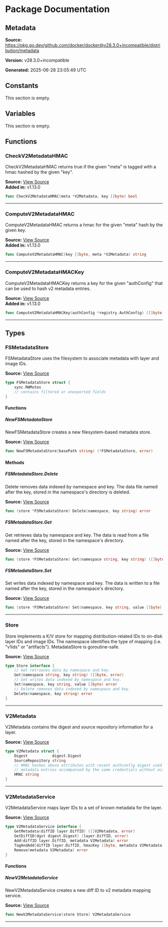 # Package Documentation

## Metadata

**Source:** https://pkg.go.dev/github.com/docker/docker@v28.3.0+incompatible/distribution/metadata

**Version:** v28.3.0+incompatible

**Generated:** 2025-06-28 23:05:49 UTC

## Constants

This section is empty.

## Variables

This section is empty.

## Functions

### CheckV2MetadataHMAC

CheckV2MetadataHMAC returns true if the given "meta" is tagged with a hmac hashed by the given "key".

**Source:** [View Source](https://github.com/docker/docker/blob/v28.3.0/distribution/metadata/v2_metadata_service.go#L42)  
**Added in:** v1.13.0

```go
func CheckV2MetadataHMAC(meta *V2Metadata, key []byte) bool
```

---

### ComputeV2MetadataHMAC

ComputeV2MetadataHMAC returns a hmac for the given "meta" hash by the given key.

**Source:** [View Source](https://github.com/docker/docker/blob/v28.3.0/distribution/metadata/v2_metadata_service.go#L60)  
**Added in:** v1.13.0

```go
func ComputeV2MetadataHMAC(key []byte, meta *V2Metadata) string
```

---

### ComputeV2MetadataHMACKey

ComputeV2MetadataHMACKey returns a key for the given "authConfig" that can be used to hash v2 metadata
entries.

**Source:** [View Source](https://github.com/docker/docker/blob/v28.3.0/distribution/metadata/v2_metadata_service.go#L72)  
**Added in:** v1.13.0

```go
func ComputeV2MetadataHMACKey(authConfig *registry.AuthConfig) ([]byte, error)
```

---

## Types

### FSMetadataStore

FSMetadataStore uses the filesystem to associate metadata with layer and
image IDs.

**Source:** [View Source](https://github.com/docker/docker/blob/v28.3.0/distribution/metadata/metadata.go#L25)  

```go
type FSMetadataStore struct {
	sync.RWMutex
	// contains filtered or unexported fields
}
```

#### Functions

##### NewFSMetadataStore

NewFSMetadataStore creates a new filesystem-based metadata store.

**Source:** [View Source](https://github.com/docker/docker/blob/v28.3.0/distribution/metadata/metadata.go#L31)  

```go
func NewFSMetadataStore(basePath string) (*FSMetadataStore, error)
```

#### Methods

##### FSMetadataStore.Delete

Delete removes data indexed by namespace and key. The data file named after
the key, stored in the namespace's directory is deleted.

**Source:** [View Source](https://github.com/docker/docker/blob/v28.3.0/distribution/metadata/metadata.go#L68)  

```go
func (store *FSMetadataStore) Delete(namespace, key string) error
```

##### FSMetadataStore.Get

Get retrieves data by namespace and key. The data is read from a file named
after the key, stored in the namespace's directory.

**Source:** [View Source](https://github.com/docker/docker/blob/v28.3.0/distribution/metadata/metadata.go#L46)  

```go
func (store *FSMetadataStore) Get(namespace string, key string) ([]byte, error)
```

##### FSMetadataStore.Set

Set writes data indexed by namespace and key. The data is written to a file
named after the key, stored in the namespace's directory.

**Source:** [View Source](https://github.com/docker/docker/blob/v28.3.0/distribution/metadata/metadata.go#L55)  

```go
func (store *FSMetadataStore) Set(namespace, key string, value []byte) error
```

---

### Store

Store implements a K/V store for mapping distribution-related IDs
to on-disk layer IDs and image IDs. The namespace identifies the type of
mapping (i.e. "v1ids" or "artifacts"). MetadataStore is goroutine-safe.

**Source:** [View Source](https://github.com/docker/docker/blob/v28.3.0/distribution/metadata/metadata.go#L14)  

```go
type Store interface {
	// Get retrieves data by namespace and key.
	Get(namespace string, key string) ([]byte, error)
	// Set writes data indexed by namespace and key.
	Set(namespace, key string, value []byte) error
	// Delete removes data indexed by namespace and key.
	Delete(namespace, key string) error
}
```

---

### V2Metadata

V2Metadata contains the digest and source repository information for a layer.

**Source:** [View Source](https://github.com/docker/docker/blob/v28.3.0/distribution/metadata/v2_metadata_service.go#L33)  

```go
type V2Metadata struct {
	Digest           digest.Digest
	SourceRepository string
	// HMAC hashes above attributes with recent authconfig digest used as a key in order to determine matching
	// metadata entries accompanied by the same credentials without actually exposing them.
	HMAC string
}
```

---

### V2MetadataService

V2MetadataService maps layer IDs to a set of known metadata for
the layer.

**Source:** [View Source](https://github.com/docker/docker/blob/v28.3.0/distribution/metadata/v2_metadata_service.go#L17)  

```go
type V2MetadataService interface {
	GetMetadata(diffID layer.DiffID) ([]V2Metadata, error)
	GetDiffID(dgst digest.Digest) (layer.DiffID, error)
	Add(diffID layer.DiffID, metadata V2Metadata) error
	TagAndAdd(diffID layer.DiffID, hmacKey []byte, metadata V2Metadata) error
	Remove(metadata V2Metadata) error
}
```

#### Functions

##### NewV2MetadataService

NewV2MetadataService creates a new diff ID to v2 metadata mapping service.

**Source:** [View Source](https://github.com/docker/docker/blob/v28.3.0/distribution/metadata/v2_metadata_service.go#L105)  

```go
func NewV2MetadataService(store Store) V2MetadataService
```

---

